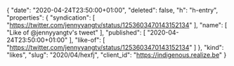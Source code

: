 {
  "date": "2020-04-24T23:50:00+01:00",
  "deleted": false,
  "h": "h-entry",
  "properties": {
    "syndication": [
      "https://twitter.com/jennyyangtv/status/1253603470143152134"
    ],
    "name": [
      "Like of @jennyyangtv's tweet"
    ],
    "published": [
      "2020-04-24T23:50:00+01:00"
    ],
    "like-of": [
      "https://twitter.com/jennyyangtv/status/1253603470143152134"
    ]
  },
  "kind": "likes",
  "slug": "2020/04/hexfj",
  "client_id": "https://indigenous.realize.be"
}
